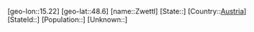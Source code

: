 ﻿---
location: [48.6,15.22]
type: City
tags:
- geo/City


SpocWebEntityId: 35860
isDeleted: false
confidential: public

---
[geo-lon::15.22]
[geo-lat::48.6]
[name::Zwettl]
[State::]
[Country::[Austria](geo/Continent/Europe/Austria.md)]
[StateId::]
[Population::]
[Unknown::]


